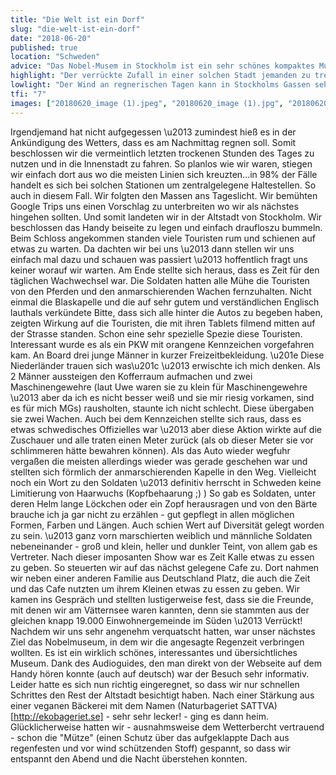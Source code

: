 ```yaml
---
title: "Die Welt ist ein Dorf"
slug: "die-welt-ist-ein-dorf"
date: "2018-06-20"
published: true
location: "Schweden"
advice: "Das Nobel-Musem in Stockholm ist ein sehr schönes kompaktes Museum, was auch für eine Familie mit kleinen Kindern machbar ist. Wir empfehlen den Mittagsschlaf zu nutzen ;)"
highlight: "Der verrückte Zufall in einer solchen Stadt jemanden zu treffen, die die selben Freunde haben."
lowlight: "Der Wind an regnerischen Tagen kann in Stockholms Gassen sehr frisch sein."
tfi: "7"
images: ["20180620_image (1).jpeg", "20180620_image (1).jpg", "20180620_image (2).jpg", "20180620_image (3).jpg", "20180620_image (4).jpg", "20180620_image (5).jpg", "20180620_image (6).jpg", "20180620_image (7).jpg", "20180620_image (8).jpg"]
---
```


Irgendjemand hat nicht aufgegessen \u2013 zumindest hieß es in der Ankündigung des Wetters, dass es am Nachmittag regnen soll. Somit beschlossen wir die vermeintlich letzten trockenen Stunden des Tages zu nutzen und in die Innenstadt zu fahren. So planlos wie wir waren, stiegen wir einfach dort aus wo die meisten Linien sich kreuzten...in 98% der Fälle handelt es sich bei solchen Stationen um zentralgelegene Haltestellen. So auch in diesem Fall. Wir folgten den Massen ans Tageslicht. Wir bemühten Google Trips uns einen Vorschlag zu unterbreiten wo wir als nächstes hingehen sollten. Und somit landeten wir in der Altstadt von Stockholm. Wir beschlossen das Handy beiseite zu legen und einfach draufloszu bummeln. Beim Schloss angekommen standen viele Touristen rum und schienen auf etwas zu warten. Da dachten wir bei uns \u2013 dann stellen wir uns einfach mal dazu und schauen was passiert \u2013 hoffentlich fragt uns keiner worauf wir warten. Am Ende stellte sich heraus, dass es Zeit für den täglichen Wachwechsel war. Die Soldaten hatten alle Mühe die Touristen von den Pferden und den anmarschierenden Wachen fernzuhalten. Nicht einmal die Blaskapelle und die auf sehr gutem und verständlichen Englisch lauthals verkündete Bitte, dass sich alle hinter die Autos zu begeben haben, zeigten Wirkung auf die Touristen, die mit ihren Tablets filmend mitten auf der Strasse standen. Schon eine sehr spezielle Spezie diese Touristen.
Interessant wurde es als ein PKW mit orangene Kennzeichen vorgefahren kam. An Board drei junge Männer in kurzer Freizeitbekleidung. \u201e Diese Niederländer trauen sich was\u201c \u2013 erwischte ich mich denken. Als 2 Männer aussteigen den Kofferraum aufmachen und zwei Maschinengewehre (laut Uwe waren sie zu klein für Maschinengewehre \u2013 aber da ich es nicht besser weiß und sie mir riesig vorkamen, sind es für mich MGs) rausholten, staunte ich nicht schlecht. Diese übergaben sie zwei Wachen. Auch bei dem Kennzeichen stellte sich raus, dass es etwas schwedisches Offizielles war \u2013 aber diese Aktion wirkte auf die Zuschauer und alle traten einen Meter zurück (als ob dieser Meter sie vor schlimmeren hätte bewahren können). Als das Auto wieder wegfuhr vergaßen die meisten allerdings wieder was gerade geschehen war und stellten sich förmlich der anmarschierenden Kapelle in den Weg.
Vielleicht noch ein Wort zu den Soldaten \u2013 definitiv herrscht in Schweden keine Limitierung von Haarwuchs (Kopfbehaarung ;) ) So gab es Soldaten, unter deren Helm lange Löckchen oder ein Zopf herausragen und von den Bärte brauche ich ja gar nicht zu erzählen - gut gepflegt in allen möglichen Formen, Farben und Längen. Auch schien Wert auf Diversität gelegt worden zu sein. \u2013 ganz vorn marschierten weiblich und männliche Soldaten nebeneinander - groß und klein, heller und dunkler Teint, von allem gab es Vertreter.
Nach dieser imposanten Show war es Zeit Kalle etwas zu essen zu geben. So steuerten wir auf das nächst gelegene Cafe zu. Dort nahmen wir neben einer anderen Familie aus Deutschland Platz, die auch die Zeit und das Cafe nutzten um ihrem Kleinen etwas zu essen zu geben. Wir kamen ins Gespräch und stellten lustigerweise fest, dass sie die Freunde, mit denen wir am Vätternsee waren kannten, denn sie stammten aus der gleichen knapp 19.000 Einwohnergemeinde im Süden \u2013 Verrückt! Nachdem wir uns sehr angenehm verquatscht hatten, war unser nächstes Ziel das Nobelmuseum, in dem wir die angesagte Regenzeit verbringen wollten. Es ist ein wirklich schönes, interessantes und übersichtliches Museum. Dank des Audioguides, den man direkt von der Webseite auf dem Handy hören konnte (auch auf deutsch) war der Besuch sehr informativ.
Leider hatte es sich nun richtig eingeregnet, so dass wir nur schnellen Schrittes den Rest der Altstadt besichtigt haben. Nach einer Stärkung aus einer veganen Bäckerei mit dem Namen (Naturbageriet SATTVA)[http://ekobageriet.se] - sehr sehr lecker! - ging es dann heim. Glücklicherweise hatten wir - ausnahmsweise dem Wetterbercht vertrauend - schon die "Mütze" (einen Schutz über das aufgeklappte Dach aus regenfesten und vor wind schützenden Stoff) gespannt, so dass wir entspannt den Abend und die Nacht überstehen konnten.